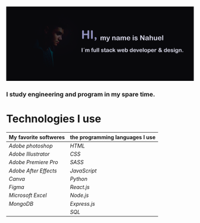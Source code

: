 ![img](https://github.com/nahueRosso/nahueRosso/blob/main/readme.png)

### I study engineering and program in my spare time.


# Technologies I use
| **My favorite softweres** | **the programming languages I use**|
|---------------------------|------------------------------------|
| *Adobe photoshop*         | *HTML*                             |
| *Adobe Illustrator*       | *CSS*                              |
| *Adobe Premiere Pro*      | *SASS*                             |
| *Adobe After Effects*     | *JavaScript*                       |
| *Canva*                   | *Python*                           |
| *Figma*                   | *React.js*                         |
| *Microsoft Excel*         | *Node.js*                          |
| *MongoDB*                 | *Express.js*                       |
|                           | *SQL*                              |


<!--
**nahueRosso/nahueRosso** is a ✨ _special_ ✨ repository because its `README.md` (this file) appears on your GitHub profile.

Here are some ideas to get you started:

- 🔭 I’m currently working on ...
- 🌱 I’m currently learning ...
- 👯 I’m looking to collaborate on ...
- 🤔 I’m looking for help with ...
- 💬 Ask me about ...
- 📫 How to reach me: ...
- 😄 Pronouns: ...
- ⚡ Fun fact: ...
-->
